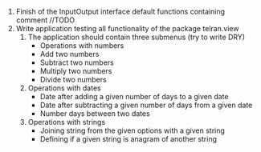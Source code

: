 1. Finish of the InputOutput interface default functions containing comment //TODO
1. Write application testing all functionality of the package telran.view
   1. The application should contain three submenus (try to write DRY)
      - Operations with numbers
      - Add two numbers
      - Subtract two numbers
      - Multiply two numbers
      - Divide two numbers
   1. Operations with dates
      -  Date after adding a given number of days to a given date 
      -  Date after subtracting a given number of days from a given date
      -  Number days between two dates
   1. Operations with strings
      -  Joining string from the given options with a given string
      -  Defining if a given string is  anagram of  another string
